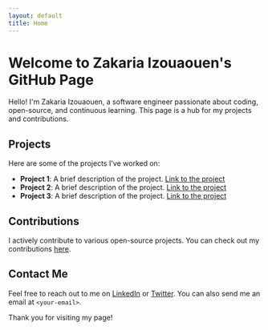 ```yaml
---
layout: default
title: Home
---
```


# Welcome to Zakaria Izouaouen's GitHub Page

Hello! I'm Zakaria Izouaouen, a software engineer passionate about coding, open-source, and continuous learning. This page is a hub for my projects and contributions.

## Projects

Here are some of the projects I've worked on:

- **Project 1**: A brief description of the project. [Link to the project](#)
- **Project 2**: A brief description of the project. [Link to the project](#)
- **Project 3**: A brief description of the project. [Link to the project](#)

## Contributions

I actively contribute to various open-source projects. You can check out my contributions [here](https://github.com/<username>?tab=contributions).

## Contact Me

Feel free to reach out to me on [LinkedIn](#) or [Twitter](#). You can also send me an email at `<your-email>`.

Thank you for visiting my page!
